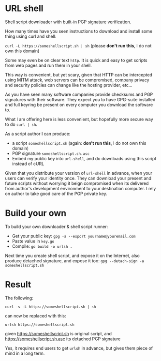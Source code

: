 # URL shell
Shell script downloader with built-in PGP signature verification.

How many times have you seen instructions to download and install some thing using curl and shell:

`curl -L https://someshellscript.sh | sh` 
(please **don't run this**, I do not own this domain)

Some may even be on clear text `http`.
It is quick and easy to get scripts from web pages and run them in your shell.

This way is convenient, but yet scary, given that HTTP can be intercepted using MITM attack, web servers can be compromised,
company privacy and security policies can change like the hosting provider, etc...

As you have seen many software companies provide checksums and PGP signatures with their software. They expect you to have GPG-suite installed and full keyring be present on every computer you download the software to.

What I am offering here is less convenient, but hopefully more secure way to do `curl | sh`.

As a script author I can produce:
* a script `someshellscript.sh` (again: **don't run this**, I do not own this domain)
* PGP signature `someshellscript.sh.asc`
* Embed my public key into `url-shell`, and do downloads using this script instead of cURL

Given that you distribute your version of `url-shell` in advance, when your users can verify your identity once. They can download your present and future scripts without worrying it beign compromised when its delivered from author's development environment to your destination computer. I rely on author to take good care of the PGP private key.

Build your own
==============

To build your own downloader & shell script runner:
* Get your public key:
    `gpg -a --export yourname@youremail.com`
* Paste value in `key.go`
* Compile: `go build -o urlsh .`

Next time you create shell script, and expose it on the Internet, also produce detached signature, and expose it too:
`gpg --detach-sign -a someshellscript.sh`


Result
======
The following:

`curl -s -L https://someshellscript.sh | sh`

can now be replaced with this:

`urlsh https://someshellscript.sh`

given https://someshellscript.sh is original script, and https://someshellscript.sh.asc its detached PGP signature

Yes, it requires end users to get `urlsh` in advance, but gives them piece of mind in a long term.